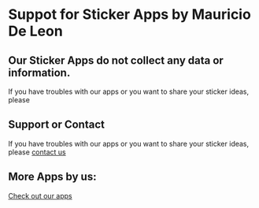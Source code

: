 # Suppot for Sticker Apps by Mauricio De Leon

## Our Sticker Apps do not collect any data or information.
If you have troubles with our apps or you want to share your sticker ideas, please

## Support or Contact
If you have troubles with our apps or you want to share your sticker ideas, please [contact us](https://twitter.com/arturinister)

## More Apps by us:
[Check out our apps](AppStore.com/MauricioDeLeon)
